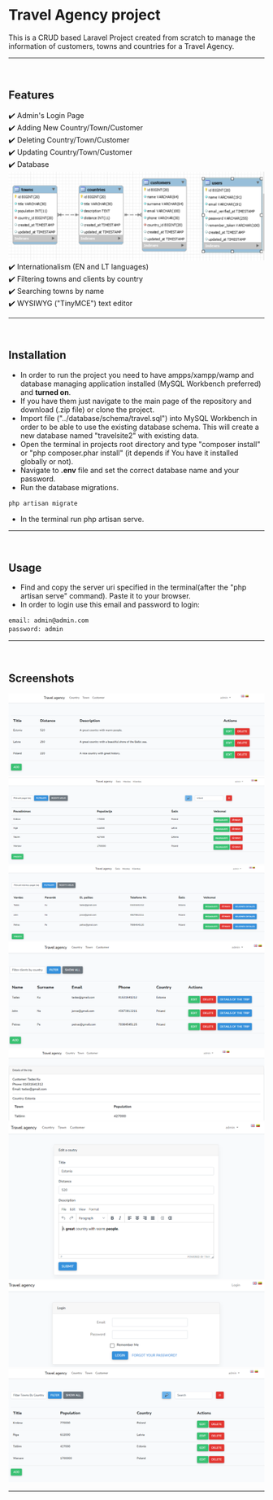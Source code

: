 # Travel Agency project

This is a CRUD based Laravel Project created from scratch to manage the information of customers, towns and countries for a Travel Agency.
___
<br>

## Features

 :heavy_check_mark: Admin's Login Page <br>
 :heavy_check_mark: Adding New Country/Town/Customer <br>
 :heavy_check_mark: Deleting Country/Town/Customer <br>
 :heavy_check_mark: Updating Country/Town/Customer <br> 
 :heavy_check_mark: Database <br> 
 <img src="public/images/database.png">
 :heavy_check_mark: Internationalism (EN and LT languages) <br> 
 :heavy_check_mark: Filtering towns and clients by country <br>
 :heavy_check_mark: Searching towns by name   
 :heavy_check_mark: WYSIWYG ("TinyMCE") text editor 
 ___
<br>

## Installation

- In order to run the project you need to have ampps/xampp/wamp and database managing application installed (MySQL Workbench preferred) and **turned on**.
- If you have them just navigate to the main page of the repository and download (.zip file) or clone the project.
- Import file ("../database/schema/travel.sql") into MySQL Workbench in order to be able to use the existing database schema. This will create a new database named "travelsite2" with existing data.
- Open the terminal in projects root directory and type "composer install" or "php composer.phar install" (it depends if You have it installed globally or not).
- Navigate to **.env** file and set the correct database name and your password.
- Run the database migrations.
```bash
php artisan migrate
```
- In the terminal run php artisan serve.
___
<br>

## Usage

- Find and copy the server uri specified in the terminal(after the "php artisan serve" command). Paste it to your browser.
- In order to login use this email and password to login:

```bash
email: admin@admin.com
password: admin

```
___
</br>

## Screenshots
<div>
<img src="public/images/country.png">
<br>
<img src="public/images/lt.png">
<br>
<img src="public/images/lt1.png">
<br>
<img src="public/images/customer.png">
<br>
<img src="public/images/details.png">
<br>
<img src="public/images/edit.png">
</div>
<img src="public/images/login.png">
</div>
<img src="public/images/towns.png">
</div>

___